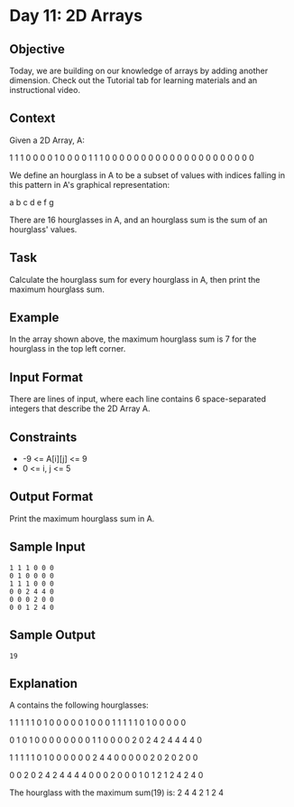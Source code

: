 # Day 11: 2D Arrays

## Objective
Today, we are building on our knowledge of arrays by adding another dimension. Check out the Tutorial tab for learning materials and an instructional video.

## Context
Given a  2D Array, A:

1 1 1 0 0 0
0 1 0 0 0 0
1 1 1 0 0 0
0 0 0 0 0 0
0 0 0 0 0 0
0 0 0 0 0 0

We define an hourglass in A to be a subset of values with indices falling in this pattern in A's graphical representation:

a b c
  d
e f g

There are 16 hourglasses in A, and an hourglass sum is the sum of an hourglass' values.

## Task
Calculate the hourglass sum for every hourglass in A, then print the maximum hourglass sum.

## Example
In the array shown above, the maximum hourglass sum is 7 for the hourglass in the top left corner.

## Input Format
There are  lines of input, where each line contains 6 space-separated integers that describe the 2D Array A.

## Constraints
* -9 <= A[i][j] <= 9
* 0 <= i, j <= 5

## Output Format
Print the maximum hourglass sum in A.

## Sample Input
> 
```Csharp
1 1 1 0 0 0
0 1 0 0 0 0
1 1 1 0 0 0
0 0 2 4 4 0
0 0 0 2 0 0
0 0 1 2 4 0
```

## Sample Output
> 
```Csharp
19

```

## Explanation
A contains the following hourglasses:

1 1 1   1 1 0   1 0 0   0 0 0
  1       0       0       0
1 1 1   1 1 0   1 0 0   0 0 0

0 1 0   1 0 0   0 0 0   0 0 0
  1       1       0       0
0 0 2   0 2 4   2 4 4   4 4 0

1 1 1   1 1 0   1 0 0   0 0 0
  0       2       4       4
0 0 0   0 0 2   0 2 0   2 0 0

0 0 2   0 2 4   2 4 4   4 4 0
  0       0       2       0
0 0 1   0 1 2   1 2 4   2 4 0

The hourglass with the maximum sum(19) is:
2 4 4
  2
1 2 4
